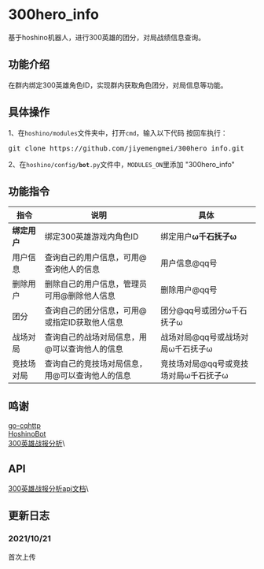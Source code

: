 # 300hero_info
基于hoshino机器人，进行300英雄的团分，对局战绩信息查询。
## 功能介绍
在群内绑定300英雄角色ID，实现群内获取角色团分，对局信息等功能。
## 具体操作
1、在<code>hoshino/modules</code>文件夹中，打开<code>cmd</code>，输入以下代码 按回车执行：
<pre>git clone https://github.com/jiyemengmei/300hero_info.git</pre>
2、在<code>hoshino/config/__bot__.py</code>文件中，<code>MODULES_ON</code>里添加 "300hero_info"
## 功能指令
|  指令   | 说明  | 具体  |
|  ----  | ----  | ----  |
| <b>绑定用户</b>  | 绑定300英雄游戏内角色ID  | 绑定用户<b>ω千石抚子ω</b>  |
| 用户信息  | 查询自己的用户信息，可用@查询他人的信息  | 用户信息@qq号  |
| 删除用户  | 删除自己的用户信息，管理员可用@删除他人信息  | 删除用户@qq号  |
| 团分  | 查询自己的团分信息，可用@或指定ID获取他人信息  | 团分@qq号或团分ω千石抚子ω  |
| 战场对局  | 查询自己的战场对局信息，用@可以查询他人的信息  | 战场对局@qq号或战场对局ω千石抚子ω  |
| 竞技场对局  | 查询自己的竞技场对局信息，用@可以查询他人的信息  | 竞技场对局@qq号或竞技场对局ω千石抚子ω  |
## 鸣谢
<a href="https://github.com/Mrs4s/go-cqhttp" target="_BLANK">go-cqhttp</a>\
<a href="https://github.com/Ice-Cirno/HoshinoBot" target="_BLANK">HoshinoBot</a>\
<a href="https://300report.jumpw.com/" target="_BLANK">300英雄战报分析</a>\
## API
<a href="https://300report.jumpw.com/static/doc/openapi.txt" target="_BLANK">300英雄战报分析api文档</a>\
## 更新日志
### 2021/10/21
首次上传

